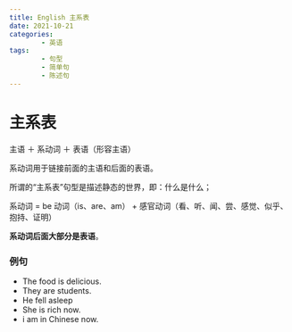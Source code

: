 ```yaml
---
title: English 主系表
date: 2021-10-21
categories:
        - 英语
tags:
        - 句型
        - 简单句
        - 陈述句
---
```


# 主系表

主语 ＋ 系动词 ＋ 表语（形容主语）

系动词用于链接前面的主语和后面的表语。

所谓的“主系表”句型是描述静态的世界，即：什么是什么；

系动词 = be 动词（is、are、am） + 感官动词（看、听、闻、尝、感觉、似乎、抱持、证明）

**系动词后面大部分是表语**。

### 例句

- The food is delicious.
- They are students.
- He fell asleep
- She is rich now.
- i am in Chinese now.
